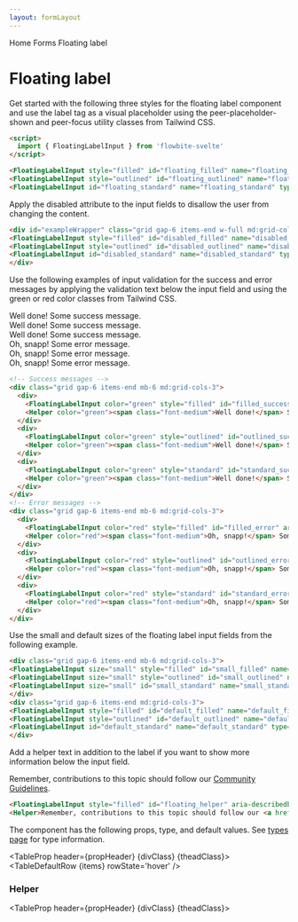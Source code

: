 ```yaml
---
layout: formLayout
---
```


<script>
  import Htwo from '../utils/Htwo.svelte'
  import ExampleDiv from '../utils/ExampleDiv.svelte'
  import TableProp from '../utils/TableProp.svelte'
  import TableDefaultRow from '../utils/TableDefaultRow.svelte'
  import { onMount } from 'svelte';
  import { FloatingLabelInput, Helper, Breadcrumb, BreadcrumbItem } from "$lib/index"
  import { Home } from 'svelte-heros'
  import componentProps from '../props/FloatingLabelInput.json'
   import componentProps2 from '../props/Helper.json'
  let items = componentProps.props
  let items2 = componentProps2.props
  
  let propHeader = ['Name', 'Type', 'Default']
  let divClass='w-full relative overflow-x-auto shadow-md sm:rounded-lg py-4'
  let theadClass ='text-xs text-gray-700 uppercase bg-gray-50 dark:bg-gray-700 dark:text-white'
</script>

<Breadcrumb>
  <BreadcrumbItem href="/" icon={Home} variation="solid">Home</BreadcrumbItem>
  <BreadcrumbItem href="/forms">Forms</BreadcrumbItem>
  <BreadcrumbItem>Floating label</BreadcrumbItem>
</Breadcrumb>

<h1 class="text-3xl w-full dark:text-white py-8">Floating label</h1>

<Htwo label="Examples" />

<p>Get started with the following three styles for the floating label component and use the label tag as a visual placeholder using the peer-placeholder-shown and peer-focus utility classes from Tailwind CSS.</p>

<ExampleDiv>
<div id="exampleWrapper" class="grid gap-6 items-end w-full md:grid-cols-3">
<FloatingLabelInput style="filled" id="floating_filled" name="floating_filled" type="text" label="Floating filled"/>
<FloatingLabelInput style="outlined" id="floating_outlined" name="floating_outlined" type="text" label="Floating outlined" />
<FloatingLabelInput id="floating_standard" name="floating_standard" type="text" label="Floating standard" />
</div>
</ExampleDiv>

```html
<script>
  import { FloatingLabelInput } from 'flowbite-svelte'
</script>

<FloatingLabelInput style="filled" id="floating_filled" name="floating_filled" type="text" label="Floating filled"/>
<FloatingLabelInput style="outlined" id="floating_outlined" name="floating_outlined" type="text" label="Floating outlined" />
<FloatingLabelInput id="floating_standard" name="floating_standard" type="text" label="Floating standard" />
```

<Htwo label="Disabled state" />

<p>Apply the disabled attribute to the input fields to disallow the user from changing the content.</p>

<ExampleDiv>
<div id="exampleWrapper" class="grid gap-6 items-end w-full md:grid-cols-3">
<FloatingLabelInput style="filled" id="disabled_filled" name="disabled_filled" type="text" label="Disabled filled" disabled/>
<FloatingLabelInput style="outlined" id="disabled_outlined" name="disabled_outlined" type="text" label="Disabled outlined" disabled/>
<FloatingLabelInput id="disabled_standard" name="disabled_standard" type="text" label="Disabled standard" disabled/>
</div>
</ExampleDiv>

```html
<div id="exampleWrapper" class="grid gap-6 items-end w-full md:grid-cols-3">
<FloatingLabelInput style="filled" id="disabled_filled" name="disabled_filled" type="text" label="Disabled filled" disabled/>
<FloatingLabelInput style="outlined" id="disabled_outlined" name="disabled_outlined" type="text" label="Disabled outlined" disabled/>
<FloatingLabelInput id="disabled_standard" name="disabled_standard" type="text" label="Disabled standard" disabled/>
</div>
```

<Htwo label="Validation" />

<p>Use the following examples of input validation for the success and error messages by applying the validation text below the input field and using the green or red color classes from Tailwind CSS.</p>

<ExampleDiv>
<!-- Success messages -->
<div class="grid gap-6 items-end mb-6 md:grid-cols-3">
  <div>
    <FloatingLabelInput color="green" style="filled" id="filled_success" aria-describedby="filled_success_help" name="filled_success" type="text" label="Filled success"/>
    <Helper color="green"><span class="font-medium">Well done!</span> Some success message.</Helper>
  </div>
  <div>
    <FloatingLabelInput color="green" style="outlined" id="outlined_success" aria-describedby="outlined_success_help" name="outlined_success" type="text" label="Outlined success"/>
    <Helper color="green"><span class="font-medium">Well done!</span> Some success message.</Helper>
  </div>
  <div>
    <FloatingLabelInput color="green" style="standard" id="standard_success" aria-describedby="standard_success_help" name="standard_success" type="text" label="Standard success"/>
    <Helper color="green"><span class="font-medium">Well done!</span> Some success message.</Helper>
  </div>
</div>
<!-- Error messages -->
<div class="grid gap-6 items-end mb-6 md:grid-cols-3">
  <div>
    <FloatingLabelInput color="red" style="filled" id="filled_error" aria-describedby="filled_error_help" name="filled_error" type="text" label="Filled error"/>
    <Helper color="red"><span class="font-medium">Oh, snapp!</span> Some error message.</Helper>
  </div>
  <div>
    <FloatingLabelInput color="red" style="outlined" id="outlined_error" aria-describedby="outlined_error_help" name="outlined_success" type="text" label="Outlined error"/>
    <Helper color="red"><span class="font-medium">Oh, snapp!</span> Some error message.</Helper>
  </div>
  <div>
    <FloatingLabelInput color="red" style="standard" id="standard_error" aria-describedby="standard_error_help" name="standard_success" type="text" label="Standard error"/>
    <Helper color="red"><span class="font-medium">Oh, snapp!</span> Some error message.</Helper>
  </div>
</div>
</ExampleDiv>

```html
<!-- Success messages -->
<div class="grid gap-6 items-end mb-6 md:grid-cols-3">
  <div>
    <FloatingLabelInput color="green" style="filled" id="filled_success" aria-describedby="filled_success_help" name="filled_success" type="text" label="Filled success"/>
    <Helper color="green"><span class="font-medium">Well done!</span> Some success message.</Helper>
  </div>
  <div>
    <FloatingLabelInput color="green" style="outlined" id="outlined_success" aria-describedby="outlined_success_help" name="outlined_success" type="text" label="Outlined success"/>
    <Helper color="green"><span class="font-medium">Well done!</span> Some success message.</Helper>
  </div>
  <div>
    <FloatingLabelInput color="green" style="standard" id="standard_success" aria-describedby="standard_success_help" name="standard_success" type="text" label="Standard success"/>
    <Helper color="green"><span class="font-medium">Well done!</span> Some success message.</Helper>
  </div>
</div>
<!-- Error messages -->
<div class="grid gap-6 items-end mb-6 md:grid-cols-3">
  <div>
    <FloatingLabelInput color="red" style="filled" id="filled_error" aria-describedby="filled_error_help" name="filled_error" type="text" label="Filled error"/>
    <Helper color="red"><span class="font-medium">Oh, snapp!</span> Some error message.</Helper>
  </div>
  <div>
    <FloatingLabelInput color="red" style="outlined" id="outlined_error" aria-describedby="outlined_error_help" name="outlined_success" type="text" label="Outlined error"/>
    <Helper color="red"><span class="font-medium">Oh, snapp!</span> Some error message.</Helper>
  </div>
  <div>
    <FloatingLabelInput color="red" style="standard" id="standard_error" aria-describedby="standard_error_help" name="standard_success" type="text" label="Standard error"/>
    <Helper color="red"><span class="font-medium">Oh, snapp!</span> Some error message.</Helper>
  </div>
</div>
```

<Htwo label="Sizes" />

<p>Use the small and default sizes of the floating label input fields from the following example.</p>

<ExampleDiv>
<div class="grid gap-6 items-end mb-6 md:grid-cols-3">
<FloatingLabelInput size="small" style="filled" id="small_filled" name="small_filled" type="text" label="Small filled"/>
<FloatingLabelInput size="small" style="outlined" id="small_outlined" name="small_outlined" type="text" label="Small outlined" />
<FloatingLabelInput size="small" id="small_standard" name="small_standard" type="text" label="Small standard" />
</div>
<div class="grid gap-6 items-end md:grid-cols-3">
<FloatingLabelInput style="filled" id="default_filled" name="default_filled" type="text" label="Default filled"/>
<FloatingLabelInput style="outlined" id="default_outlined" name="default_outlined" type="text" label="Default outlined" />
<FloatingLabelInput id="default_standard" name="default_standard" type="text" label="Default standard" />
</div>
</ExampleDiv>

```html
<div class="grid gap-6 items-end mb-6 md:grid-cols-3">
<FloatingLabelInput size="small" style="filled" id="small_filled" name="small_filled" type="text" label="Small filled"/>
<FloatingLabelInput size="small" style="outlined" id="small_outlined" name="small_outlined" type="text" label="Small outlined" />
<FloatingLabelInput size="small" id="small_standard" name="small_standard" type="text" label="Small standard" />
</div>
<div class="grid gap-6 items-end md:grid-cols-3">
<FloatingLabelInput style="filled" id="default_filled" name="default_filled" type="text" label="Default filled"/>
<FloatingLabelInput style="outlined" id="default_outlined" name="default_outlined" type="text" label="Default outlined" />
<FloatingLabelInput id="default_standard" name="default_standard" type="text" label="Default standard" />
</div>
```

<Htwo label="Helper text" />

<p>Add a helper text in addition to the label if you want to show more information below the input field.</p>

<ExampleDiv>
<FloatingLabelInput style="filled" id="floating_helper" aria-describedby="floating_helper_text" name="floating_helper" type="text" label="Floating helper"/>
<Helper>Remember, contributions to this topic should follow our <a href="/" class="text-blue-600 dark:text-blue-500 hover:underline">Community Guidelines</a>.</Helper>
</ExampleDiv>

```html
<FloatingLabelInput style="filled" id="floating_helper" aria-describedby="floating_helper_text" name="floating_helper" type="text" label="Floating helper"/>
<Helper>Remember, contributions to this topic should follow our <a href="/" class="text-blue-600 dark:text-blue-500 hover:underline">Community Guidelines</a>.</Helper>
```

<Htwo label="Props" />

<p>The component has the following props, type, and default values. See <a href="/pages/types">types 
 page</a> for type information.</p>

<TableProp header={propHeader} {divClass} {theadClass}>
  <TableDefaultRow {items} rowState='hover' />
</TableProp>

<h3>Helper</h3>

<TableProp header={propHeader} {divClass} {theadClass}>
<TableDefaultRow items={items2} rowState='hover' />
</TableProp>